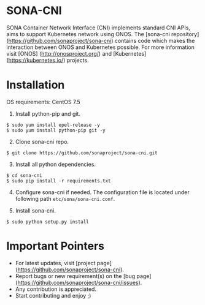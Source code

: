 # SONA-CNI
SONA Container Network Interface (CNI) implements standard CNI APIs, aims to support Kubernetes network using ONOS. The [sona-cni repository] (https://github.com/sonaproject/sona-cni) contains code which makes the interaction between ONOS and Kubernetes possible. For more information visit [ONOS] (http://onosproject.org/) and [Kubernetes] (https://kubernetes.io/) projects.

# Installation
OS requirements: CentOS 7.5

1. Install python-pip and git.
```
$ sudo yum install epel-release -y
$ sudo yum install python-pip git -y
```

2. Clone sona-cni repo.
```
$ git clone https://github.com/sonaproject/sona-cni.git
```

3. Install all python dependencies.
```
$ cd sona-cni
$ sudo pip install -r requirements.txt
```

4. Configure sona-cni if needed. The configuration file is located under following path `etc/sona/sona-cni.conf`.

5. Install sona-cni.
```
$ sudo python setup.py install
```

# Important Pointers
* For latest updates, visit [project page] (https://github.com/sonaproject/sona-cni).
* Report bugs or new requirement(s) on the [bug page] (https://github.com/sonaproject/sona-cni/issues).
* Any contribution is appreciated.
* Start contributing and enjoy ;)
